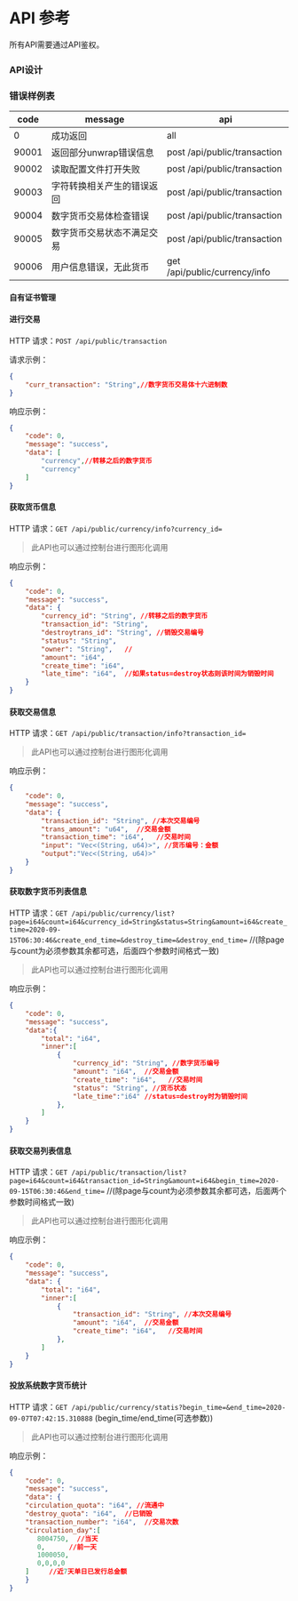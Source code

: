 # API 参考

所有API需要通过API鉴权。

### API设计

### 错误样例表

| code  | message                             | api                              |
| ----- | ----------------------------------- | -------------------------------- |
|     0 | 成功返回                             | all                              |
| 90001 | 返回部分unwrap错误信息               | post /api/public/transaction     |
| 90002 | 读取配置文件打开失败                  | post /api/public/transaction     |
| 90003 | 字符转换相关产生的错误返回            | post /api/public/transaction      |
| 90004 | 数字货币交易体检查错误                | post /api/public/transaction     |
| 90005 | 数字货币交易状态不满足交易            | post /api/public/transaction     |
| 90006 | 用户信息错误，无此货币                | get /api/public/currency/info    |

#### 自有证书管理


#### 进行交易

HTTP 请求：`POST /api/public/transaction`

请求示例：

```json
{
    "curr_transaction": "String",//数字货币交易体十六进制数
}
```

响应示例：

```json
{
    "code": 0,
    "message": "success",
    "data": [
        "currency",//转移之后的数字货币
        "currency"
    ]
}
```

#### 获取货币信息

HTTP 请求：`GET /api/public/currency/info?currency_id=`

> 此API也可以通过控制台进行图形化调用

响应示例：

```json
{
    "code": 0,
    "message": "success",
    "data": {
        "currency_id": "String", //转移之后的数字货币
        "transaction_id": "String",
        "destroytrans_id": "String", //销毁交易编号
        "status": "String",
        "owner": "String",   //
        "amount": "i64",
        "create_time": "i64",
        "late_time": "i64",  //如果status=destroy状态则该时间为销毁时间
    }
}
```
#### 获取交易信息

HTTP 请求：`GET /api/public/transaction/info?transaction_id=`

> 此API也可以通过控制台进行图形化调用

响应示例：

```json
{
    "code": 0,
    "message": "success",
    "data": {
        "transaction_id": "String", //本次交易编号
        "trans_amount": "u64",  //交易金额
        "transaction_time": "i64",   //交易时间
        "input": "Vec<(String, u64)>", //货币编号：金额
        "output":"Vec<(String, u64)>"
    }
}
```

#### 获取数字货币列表信息

HTTP 请求：`GET /api/public/currency/list?page=i64&count=i64&currency_id=String&status=String&amount=i64&create_time=2020-09-15T06:30:46&create_end_time=&destroy_time=&destroy_end_time=`
//(除page与count为必须参数其余都可选，后面四个参数时间格式一致)

> 此API也可以通过控制台进行图形化调用

响应示例：

```json
{
    "code": 0,
    "message": "success",
    "data":{
        "total": "i64",
        "inner":[
            {
                "currency_id": "String", //数字货币编号
                "amount": "i64",  //交易金额
                "create_time": "i64",   //交易时间
                "status": "String", //货币状态
                "late_time":"i64" //status=destroy时为销毁时间
            },
        ]
    }
}
```
#### 获取交易列表信息

HTTP 请求：`GET /api/public/transaction/list?page=i64&count=i64&transaction_id=String&amount=i64&begin_time=2020-09-15T06:30:46&end_time=`
//(除page与count为必须参数其余都可选，后面两个参数时间格式一致)

> 此API也可以通过控制台进行图形化调用

响应示例：

```json
{
    "code": 0,
    "message": "success",
    "data": {
        "total": "i64",
        "inner":[
            {
                "transaction_id": "String", //本次交易编号
                "amount": "i64",  //交易金额
                "create_time": "i64",   //交易时间
            },
        ]
    }
}
```

#### 投放系统数字货币统计
HTTP 请求：`GET /api/public/currency/statis?begin_time=&end_time=2020-09-07T07:42:15.310888`
(begin_time/end_time(可选参数))

> 此API也可以通过控制台进行图形化调用

响应示例：

```json
{
    "code": 0,
    "message": "success",
    "data": {
    "circulation_quota": "i64", //流通中
    "destroy_quota": "i64",  //已销毁
    "transaction_number": "i64",  //交易次数
    "circulation_day":[
       8004750,  //当天
       0,      //前一天
       1000050,
       0,0,0,0
    ]     //近7天单日已发行总金额  
    }
}
```
